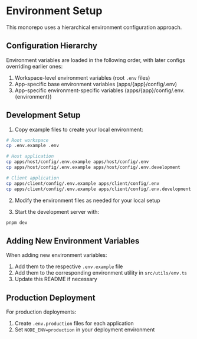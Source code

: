 # Environment Setup

This monorepo uses a hierarchical environment configuration approach.

## Configuration Hierarchy

Environment variables are loaded in the following order, with later configs overriding earlier ones:

1. Workspace-level environment variables (root `.env` files)
2. App-specific base environment variables (apps/{app}/config/.env)
3. App-specific environment-specific variables (apps/{app}/config/.env.{environment})

## Development Setup

1. Copy example files to create your local environment:

```bash
# Root workspace
cp .env.example .env

# Host application
cp apps/host/config/.env.example apps/host/config/.env
cp apps/host/config/.env.example apps/host/config/.env.development

# Client application
cp apps/client/config/.env.example apps/client/config/.env
cp apps/client/config/.env.example apps/client/config/.env.development
```

2. Modify the environment files as needed for your local setup

3. Start the development server with:

```bash
pnpm dev
```

## Adding New Environment Variables

When adding new environment variables:

1. Add them to the respective `.env.example` file
2. Add them to the corresponding environment utility in `src/utils/env.ts`
3. Update this README if necessary

## Production Deployment

For production deployments:

1. Create `.env.production` files for each application
2. Set `NODE_ENV=production` in your deployment environment
